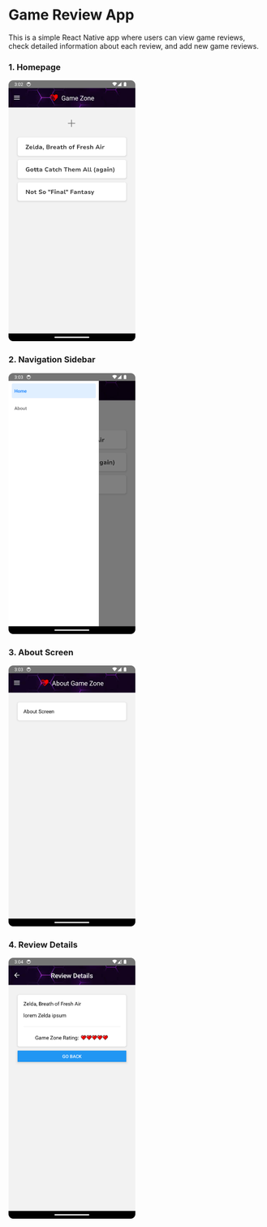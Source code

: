 # Game Review App

This is a simple React Native app where users can view game reviews, check detailed information about each review, and add new game reviews.

### 1. Homepage

<img src="./screenshots/1-homepage.png" width="250" />

### 2. Navigation Sidebar

<img src="./screenshots/2-navigation-sidebar.png" width="250" />

### 3. About Screen

<img src="./screenshots/3-about-screen.png" width="250" />

### 4. Review Details

<img src="./screenshots/4-review-details.png" width="250" />
